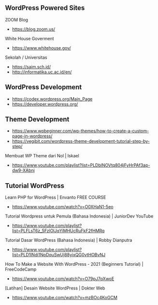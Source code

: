 ## WordPress Powered Sites

ZOOM Blog
- https://blog.zoom.us/

White House Goverment
- https://www.whitehouse.gov/

Sekolah / Universitas
- https://saim.sch.id/ 
- http://informatika.uc.ac.id/en/

## WordPress Development

- https://codex.wordpress.org/Main_Page
- https://developer.wordpress.org/

## Theme Development

- https://www.wpbeginner.com/wp-themes/how-to-create-a-custom-page-in-wordpress/
- https://vegibit.com/wordpress-theme-development-tutorial-step-by-step/

Membuat WP Theme dari Nol | Iskael
- https://www.youtube.com/playlist?list=PLDblNOVtq804jFyHrPAf3ap-dw9-XAbnj

## Tutorial WordPress

Learn PHP for WordPress | Envanto FREE COURSE
- https://www.youtube.com/watch?v=O0XHaN1-5eo

Tutorial Wordpress untuk Pemula (Bahasa Indonesia) | JuniorDev YouTube
- https://www.youtube.com/playlist?list=PLFLsT6z_5FzlOlJqYiMHUcRuFkF2fHMRq

Tutorial Dasar WordPress (Bahasa Indonesia) | Robby Dianputra
- https://www.youtube.com/playlist?list=PLD1lNdi1NpDquSwUj88yixQG0vtHOBvNJ

How To Make a Website With WordPress - 2021 (Beginners Tutorial) | FreeCodeCamp
- https://www.youtube.com/watch?v=O79pJ7qXwoE

[Latihan] Desain Website WordPress |  Dokter Web
- https://www.youtube.com/watch?v=mzBOc4KoGCM
